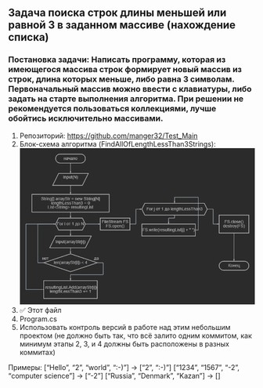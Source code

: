 ## Задача поиска строк длины меньшей или равной 3 в заданном массиве (нахождение списка)

### Постановка задачи: Написать программу, которая из имеющегося массива строк формирует новый массив из строк, длина которых меньше, либо равна 3 символам. Первоначальный массив можно ввести с клавиатуры, либо задать на старте выполнения алгоритма. При решении не рекомендуется пользоваться коллекциями, лучше обойтись исключительно массивами.

1. Репозиторий: https://github.com/manger32/Test_Main
2. Блок-схема алгоритма (FindAllOfLengthLessThan3Strings): ![block-scheme](diagram.png)
3. ✅ Этот файл
4. Program.cs
5. Использовать контроль версий в работе над этим небольшим проектом (не должно быть так, что всё залито одним коммитом, как минимум этапы 2, 3, и 4 должны быть расположены в разных коммитах)



Примеры:
[“Hello”, “2”, “world”, “:-)”] → [“2”, “:-)”]
[“1234”, “1567”, “-2”, “computer science”] → [“-2”]
[“Russia”, “Denmark”, “Kazan”] → []